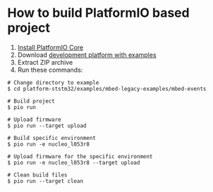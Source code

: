 How to build PlatformIO based project
=====================================

1. [Install PlatformIO Core](https://docs.platformio.org/page/core.html)
2. Download [development platform with examples](https://github.com/platformio/platform-ststm32/archive/develop.zip)
3. Extract ZIP archive
4. Run these commands:

```shell
# Change directory to example
$ cd platform-ststm32/examples/mbed-legacy-examples/mbed-events

# Build project
$ pio run

# Upload firmware
$ pio run --target upload

# Build specific environment
$ pio run -e nucleo_l053r8

# Upload firmware for the specific environment
$ pio run -e nucleo_l053r8 --target upload

# Clean build files
$ pio run --target clean
```
